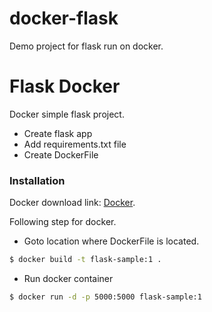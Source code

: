 # docker-flask
Demo project for flask run on docker.

# Flask Docker

Docker simple flask project.

  - Create flask app
  - Add requirements.txt file
  - Create DockerFile

### Installation

Docker download link: [Docker](https://www.docker.com/products/docker-desktop).

Following step for docker.

- Goto location where DockerFile is located.
```sh
$ docker build -t flask-sample:1 .
```
- Run docker container
```sh
$ docker run -d -p 5000:5000 flask-sample:1
```
